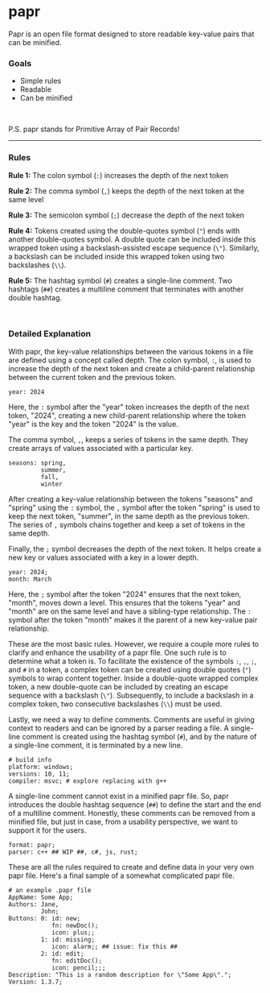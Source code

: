 # papr
Papr is an open file format designed to store readable key-value pairs that can be minified.

### Goals
- Simple rules
- Readable
- Can be minified

<br />

P.S. papr stands for Primitive Array of Pair Records!

---

### Rules
**Rule 1:** The colon symbol (`:`) increases the depth of the next token

**Rule 2:** The comma symbol (`,`) keeps the depth of the next token at the same level

**Rule 3:** The semicolon symbol (`;`) decrease the depth of the next token

**Rule 4:** Tokens created using the double-quotes symbol (`"`) ends with another double-quotes symbol. A double quote can be included inside this wrapped token using a backslash-assisted escape sequence (`\"`). Similarly, a backslash can be included inside this wrapped token using two backslashes (`\\`).

**Rule 5:** The hashtag symbol (`#`) creates a single-line comment. Two hashtags (`##`) creates a multiline comment that terminates with another double hashtag.

<br />

### Detailed Explanation
With papr, the key-value relationships between the various tokens in a file are defined using a concept called depth. The colon symbol, `:`, is used to increase the depth of the next token and create a child-parent relationship between the current token and the previous token.

```
year: 2024
```

Here, the `:` symbol after the "year" token increases the depth of the next token, "2024", creating a new child-parent relationship where the token "year" is the key and the token "2024" is the value.

The comma symbol, `,`, keeps a series of tokens in the same depth. They create arrays of values associated with a particular key.

```
seasons: spring,
         summer,
         fall,
         winter
```

After creating a key-value relationship between the tokens "seasons" and "spring" using the `:` symbol, the `,` symbol after the token "spring" is used to keep the next token, "summer", in the same depth as the previous token. The series of `,` symbols chains together and keep a set of tokens in the same depth.

Finally, the `;` symbol decreases the depth of the next token. It helps create a new key or values associated with a key in a lower depth.

```
year: 2024;
month: March
```

Here, the `;` symbol after the token "2024" ensures that the next token, "month", moves down a level. This ensures that the tokens "year" and "month" are on the same level and have a sibling-type relationship. The `:` symbol after the token "month" makes it the parent of a new key-value pair relationship.

These are the most basic rules. However, we require a couple more rules to clarify and enhance the usability of a papr file. One such rule is to determine what a token is. To facilitate the existence of the symbols `:`, `,`, `;`, and `#` in a token, a complex token can be created using double quotes (`"`) symbols to wrap content together. Inside a double-quote wrapped complex token, a new double-quote can be included by creating an escape sequence with a backslash (`\"`). Subsequently, to include a backslash in a complex token, two consecutive backslashes (`\\`) must be used.

Lastly, we need a way to define comments. Comments are useful in giving context to readers and can be ignored by a parser reading a file. A single-line comment is created using the hashtag symbol (`#`), and by the nature of a single-line comment, it is terminated by a new line.

```
# build info
platform: windows;
versions: 10, 11;
compiler: msvc; # explore replacing with g++ 
```

A single-line comment cannot exist in a minified papr file. So, papr introduces the double hashtag sequence (`##`) to define the start and the end of a multiline comment. Honestly, these comments can be removed from a minified file, but just in case, from a usability perspective, we want to support it for the users.

```
format: papr;
parser: c++ ## WIP ##, c#, js, rust;
```

These are all the rules required to create and define data in your very own papr file. Here's a final sample of a somewhat complicated papr file.

```
# an example .papr file
AppName: Some App;
Authors: Jane,
         John;
Buttons: 0: id: new;
            fn: newDoc();
            icon: plus;;
         1: id: missing;
            icon: alarm;; ## issue: fix this ##
         2: id: edit;
            fn: editDoc();
            icon: pencil;;;
Description: "This is a random description for \"Some App\".";
Version: 1.3.7;
```
